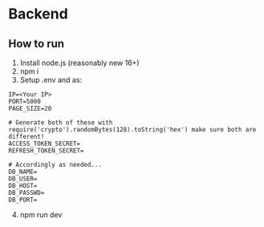 # Backend
## How to run
1. Install node.js (reasonably new 16+)
2. npm i
3. Setup .env and as:
```
IP=<Your IP>
PORT=5000
PAGE_SIZE=20

# Generate both of these with require('crypto').randomBytes(128).toString('hex') make sure both are different!
ACCESS_TOKEN_SECRET=
REFRESH_TOKEN_SECRET=

# Accordingly as needed...
DB_NAME= 
DB_USER=
DB_HOST=
DB_PASSWD=
DB_PORT=
```
4. npm run dev